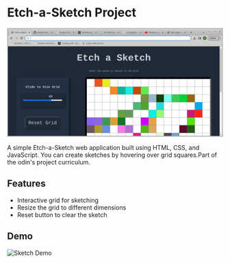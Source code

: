 # Etch-a-Sketch Project

![Sketch Screenshot](sketch-screenshot.png)

A simple Etch-a-Sketch web application built using HTML, CSS, and JavaScript. You can create sketches by hovering over grid squares.Part of the odin's project curriculum.

## Features
- Interactive grid for sketching
- Resize the grid to different dimensions
- Reset button to clear the sketch

## Demo
![Sketch Demo]() 

